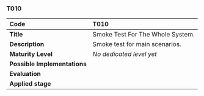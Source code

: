 ### T010

| **Code**           | **T010** |
| :--               | :--      |
| **Title**          | Smoke Test For The Whole System. |
| **Description**    | Smoke test for main scenarios. |
| **Maturity Level** | _No dedicated level yet_ |
| **Possible Implementations** | |
| **Evaluation**     | |
| **Applied stage**  | |
